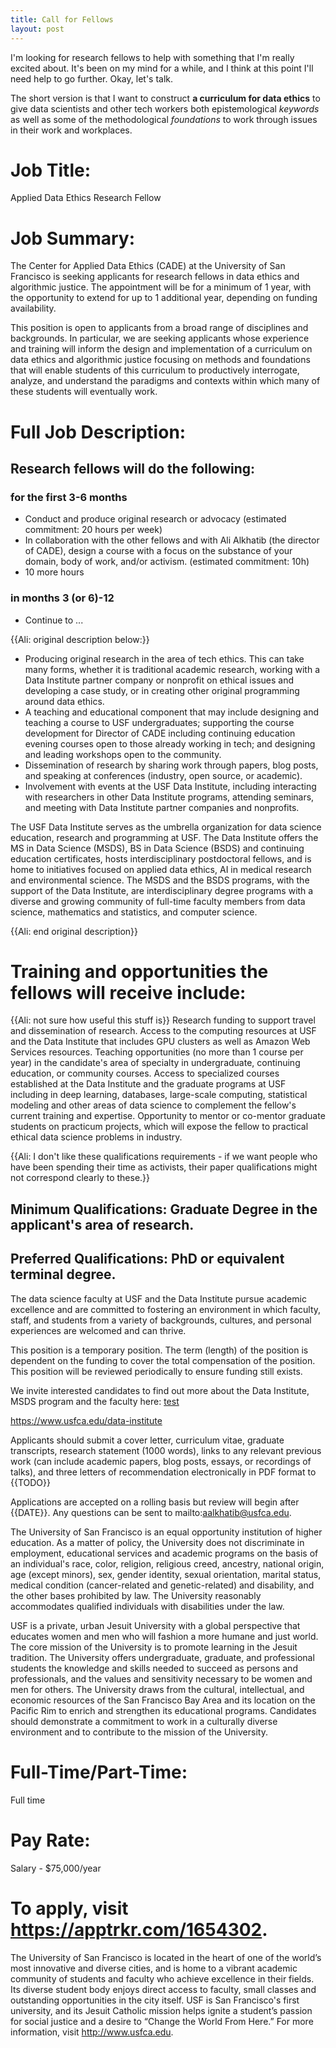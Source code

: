 ```yaml
---
title: Call for Fellows
layout: post
---
```


I'm looking for research fellows to help with something that I'm really excited about. It's been on my mind for a while, and I think at this point I'll need help to go further. Okay, let's talk.

The short version is that I want to construct **a curriculum for data ethics** to give data scientists and other tech workers both epistemological *keywords* as well as some of the methodological *foundations* to work through issues in their work and workplaces.



# Job Title:
Applied Data Ethics Research Fellow

# Job Summary:
The Center for Applied Data Ethics (CADE) at the University of San Francisco is seeking applicants for research fellows in data ethics and algorithmic justice. The appointment will be for a minimum of 1 year, with the opportunity to extend for up to 1 additional year, depending on funding availability.

This position is open to applicants from a broad range of disciplines and backgrounds. In particular, we are seeking applicants whose experience and training will inform the design and implementation of a curriculum on data ethics and algorithmic justice focusing on methods and foundations that will enable students of this curriculum to productively interrogate, analyze, and understand the paradigms and contexts within which many of these students will eventually work.

# Full Job Description:
## Research fellows will do the following:
### for the first 3-6 months
- Conduct and produce original research or advocacy (estimated commitment: 20 hours per week)
- In collaboration with the other fellows and with Ali Alkhatib (the director of CADE), design a course with a focus on the substance of your domain, body of work, and/or activism. (estimated commitment: 10h)
- 10 more hours

### in months 3 (or 6)-12
- Continue to ...


{{Ali: original description below:}}

- Producing original research in the area of tech ethics. This can take many forms, whether it is traditional academic research, working with a Data Institute partner company or nonprofit on ethical issues and developing a case study, or in creating other original programming around data ethics.
- A teaching and educational component that may include designing and teaching a course to USF undergraduates; supporting the course development for Director of CADE including continuing education evening courses open to those already working in tech; and designing and leading workshops open to the community.
- Dissemination of research by sharing work through papers, blog posts, and speaking at conferences (industry, open source, or academic).
- Involvement with events at the USF Data Institute, including interacting with researchers in other Data Institute programs, attending seminars, and meeting with Data Institute partner companies and nonprofits.

The USF Data Institute serves as the umbrella organization for data science education, research and programming at USF. The Data Institute offers the MS in Data Science (MSDS), BS in Data Science (BSDS) and continuing education certificates, hosts interdisciplinary postdoctoral fellows, and is home to initiatives focused on applied data ethics, AI in medical research and environmental science. The MSDS and the BSDS programs, with the support of the Data Institute, are interdisciplinary degree programs with a diverse and growing community of full-time faculty members from data science, mathematics and statistics, and computer science.

{{Ali: end original description}}

# Training and opportunities the fellows will receive include:
{{Ali: not sure how useful this stuff is}}
Research funding to support travel and dissemination of research. Access to the computing resources at USF and the Data Institute that includes GPU clusters as well as Amazon Web Services resources. Teaching opportunities (no more than 1 course per year) in the candidate's area of specialty in undergraduate, continuing education, or community courses. Access to specialized courses established at the Data Institute and the graduate programs at USF including in deep learning, databases, large-scale computing, statistical modeling and other areas of data science to complement the fellow's current training and expertise. Opportunity to mentor or co-mentor graduate students on practicum projects, which will expose the fellow to practical ethical data science problems in industry.


{{Ali: I don't like these qualifications requirements - if we want people who have been spending their time as activists, their paper qualifications might not correspond clearly to these.}}

## Minimum Qualifications: Graduate Degree in the applicant's area of research.
## Preferred Qualifications: PhD or equivalent terminal degree.

The data science faculty at USF and the Data Institute pursue academic excellence and are committed to fostering an environment in which faculty, staff, and students from a variety of backgrounds, cultures, and personal experiences are welcomed and can thrive.

This position is a temporary position. The term (length) of the position is dependent on the funding to cover the total compensation of the position. This position will be reviewed periodically to ensure funding still exists.

We invite interested candidates to find out more about the Data Institute, MSDS program and the faculty here:
[test](https://www.usfca.edu/arts-sciences/graduate-programs/data-science/faculty)

https://www.usfca.edu/data-institute

Applicants should submit a cover letter, curriculum vitae, graduate transcripts, research statement (1000 words), links to any relevant previous work (can include academic papers, blog posts, essays, or recordings of talks), and three letters of recommendation electronically in PDF format to {{TODO}}

Applications are accepted on a rolling basis but review will begin after {{DATE}}. Any questions can be sent to mailto:aalkhatib@usfca.edu.

The University of San Francisco is an equal opportunity institution of higher education. As a matter of policy, the University does not discriminate in employment, educational services and academic programs on the basis of an individual's race, color, religion, religious creed, ancestry, national origin, age (except minors), sex, gender identity, sexual orientation, marital status, medical condition (cancer-related and genetic-related) and disability, and the other bases prohibited by law. The University reasonably accommodates qualified individuals with disabilities under the law.

USF is a private, urban Jesuit University with a global perspective that educates women and men who will fashion a more humane and just world. The core mission of the University is to promote learning in the Jesuit tradition. The University offers undergraduate, graduate, and professional students the knowledge and skills needed to succeed as persons and professionals, and the values and sensitivity necessary to be women and men for others. The University draws from the cultural, intellectual, and economic resources of the San Francisco Bay Area and its location on the Pacific Rim to enrich and strengthen its educational programs. Candidates should demonstrate a commitment to work in a culturally diverse environment and to contribute to the mission of the University.

# Full-Time/Part-Time:
Full time

# Pay Rate:
Salary - $75,000/year

# To apply, visit https://apptrkr.com/1654302.

The University of San Francisco is located in the heart of one of the world’s most innovative and diverse cities, and is home to a vibrant academic community of students and faculty who achieve excellence in their fields. Its diverse student body enjoys direct access to faculty, small classes and outstanding opportunities in the city itself. USF is San Francisco's first university, and its Jesuit Catholic mission helps ignite a student’s passion for social justice and a desire to “Change the World From Here.” For more information, visit http://www.usfca.edu.